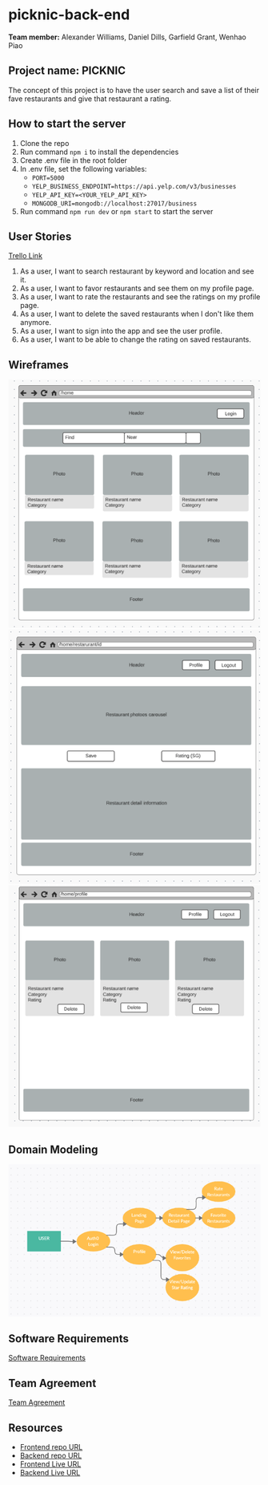 # picknic-back-end

**Team member:** Alexander Williams, Daniel Dills, Garfield Grant, Wenhao Piao

## Project name: PICKNIC

The concept of this project is to have the user search and save a list of their fave restaurants and give that restaurant a rating.

## How to start the server

1. Clone the repo
2. Run command `npm i` to install the dependencies
3. Create .env file in the root folder
4. In .env file, set the following variables:
   - `PORT=5000`
   - `YELP_BUSINESS_ENDPOINT=https://api.yelp.com/v3/businesses`
   - `YELP_API_KEY=<YOUR_YELP_API_KEY>`
   - `MONGODB_URI=mongodb://localhost:27017/business`
5. Run command `npm run dev` or `npm start` to start the server

## User Stories

[Trello Link](https://trello.com/b/YCSNFquJ/picknic)

1. As a user, I want to search restaurant by keyword and location and see it.
2. As a user, I want to favor restaurants and see them on my profile page.
3. As a user, I want to rate the restaurants and see the ratings on my profile page.
4. As a user, I want to delete the saved restaurants when I don't like them anymore.
5. As a user, I want to sign into the app and see the user profile.
6. As a user, I want to be able to change the rating on saved restaurants.

## Wireframes

![Wireframes1](./assets/wireframe1.png)
![Wireframes2](./assets/wireframe2.png)
![Wireframes3](./assets/wireframe3.png)

## Domain Modeling

![domain modeling](./assets/domain_modeling.png)

## Software Requirements

[Software Requirements](./requirements.md)

## Team Agreement

[Team Agreement](./team-agreement.md)

## Resources

- [Frontend repo URL](https://github.com/wpiao/picknic-front-end)
- [Backend repo URL](https://github.com/wpiao/picknic-back-end)
- [Frontend Live URL](https://picknic.club)
- [Backend Live URL](https://picknic-back-end.herokuapp.com/)
